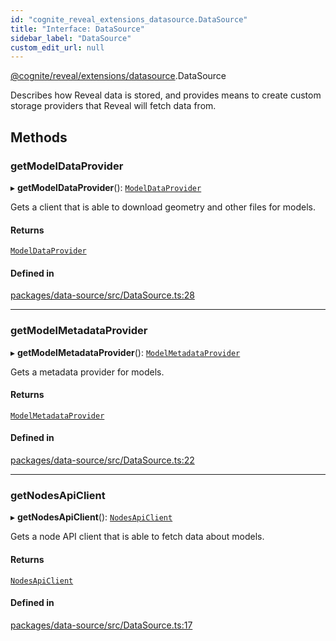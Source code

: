 ```yaml
---
id: "cognite_reveal_extensions_datasource.DataSource"
title: "Interface: DataSource"
sidebar_label: "DataSource"
custom_edit_url: null
---
```


[@cognite/reveal/extensions/datasource](../modules/cognite_reveal_extensions_datasource.md).DataSource

Describes how Reveal data is stored, and provides means to create custom storage providers
that Reveal will fetch data from.

## Methods

### getModelDataProvider

▸ **getModelDataProvider**(): [`ModelDataProvider`](cognite_reveal_extensions_datasource.ModelDataProvider.md)

Gets a client that is able to download geometry and other files
for models.

#### Returns

[`ModelDataProvider`](cognite_reveal_extensions_datasource.ModelDataProvider.md)

#### Defined in

[packages/data-source/src/DataSource.ts:28](https://github.com/cognitedata/reveal/blob/716e7443e/viewer/packages/data-source/src/DataSource.ts#L28)

___

### getModelMetadataProvider

▸ **getModelMetadataProvider**(): [`ModelMetadataProvider`](cognite_reveal_extensions_datasource.ModelMetadataProvider.md)

Gets a metadata provider for models.

#### Returns

[`ModelMetadataProvider`](cognite_reveal_extensions_datasource.ModelMetadataProvider.md)

#### Defined in

[packages/data-source/src/DataSource.ts:22](https://github.com/cognitedata/reveal/blob/716e7443e/viewer/packages/data-source/src/DataSource.ts#L22)

___

### getNodesApiClient

▸ **getNodesApiClient**(): [`NodesApiClient`](cognite_reveal_extensions_datasource.NodesApiClient.md)

Gets a node API client that is able to fetch data about
models.

#### Returns

[`NodesApiClient`](cognite_reveal_extensions_datasource.NodesApiClient.md)

#### Defined in

[packages/data-source/src/DataSource.ts:17](https://github.com/cognitedata/reveal/blob/716e7443e/viewer/packages/data-source/src/DataSource.ts#L17)

